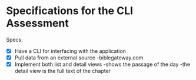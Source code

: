 # Specifications for the CLI Assessment

Specs:
- [x] Have a CLI for interfacing with the application
- [x] Pull data from an external source
  -biblegateway.com
- [x] Implement both list and detail views
  -shows the passage of the day
  -the detail view is the full text of the chapter
